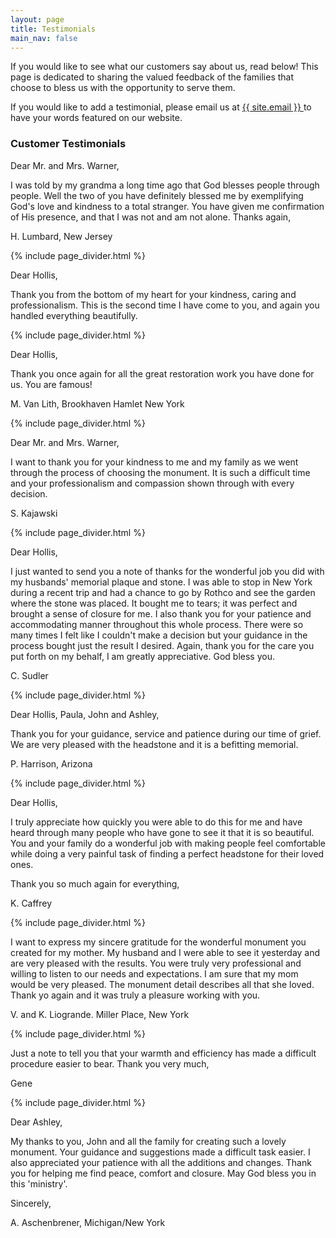 ```yaml
---
layout: page
title: Testimonials
main_nav: false
---
```


If you would like to see what our customers say about us, read below! This page
is dedicated to sharing the valued feedback of the families that choose to
bless us with the opportunity to serve them.

If you would like to add a testimonial, please email us at
<a href="mailto:{{ site.email }}"> {{ site.email }} </a> to have your words
featured on our website.

### Customer Testimonials

Dear Mr. and Mrs. Warner,

I was told by my grandma a long time ago that God blesses people
through people. Well the two of you have definitely blessed me by
exemplifying God's love and kindness to a total stranger.  You have
given me confirmation of His presence, and that I was not and am not
alone. Thanks again,

H. Lumbard, New Jersey

{% include page_divider.html %}

Dear Hollis,

Thank you from the bottom of my heart for your kindness, caring and
professionalism. This is the second time I have come to you, and again
you handled everything beautifully.

{% include page_divider.html %}

Dear Hollis,

Thank you once again for all the great restoration work you have done
for us. You are famous!

M. Van Lith, Brookhaven Hamlet New York

{% include page_divider.html %}

Dear Mr. and Mrs. Warner,

I want to thank you for your kindness to me and my family as we went
through the process of choosing the monument.  It is such a difficult
time and your professionalism and compassion shown through with every
decision.

S. Kajawski

{% include page_divider.html %}

Dear Hollis,

I just wanted to send you a note of thanks for the wonderful job you
did with my husbands' memorial plaque and stone. I was able to stop in
New York during a recent trip and  had a chance to go by Rothco and see
the garden where the stone was placed.  It bought me to tears; it was
perfect and brought a sense of closure for me.  I also thank you for
your patience and accommodating manner throughout this whole process.
There were so many times I felt like I couldn't make a decision but
your guidance in the process bought just the result I desired.  Again,
thank you for the care you put forth on my behalf, I am greatly
appreciative. God bless you.

C. Sudler

{% include page_divider.html %}

Dear Hollis, Paula, John and Ashley,

Thank you for your guidance, service and patience during our time of
grief. We are very pleased with the headstone and it is a befitting
memorial.

P. Harrison, Arizona

{% include page_divider.html %}

Dear Hollis,

I truly appreciate how quickly you were able to do this for me and have
heard through many people who have gone to see it that it is so
beautiful. You and your family do a wonderful job with making people
feel comfortable while doing a very painful task of finding a perfect
headstone for their loved ones.

Thank you so much again for everything,

K. Caffrey

{% include page_divider.html %}

I want to express my sincere gratitude for the wonderful monument you
created for my mother.  My husband and I were able to see it yesterday
and are very pleased with the results.  You were truly very
professional and willing to listen to our needs and expectations.  I am
sure that my mom would be very pleased.  The monument detail describes
all that she loved.  Thank yo again and it was truly a pleasure working
with you.

V. and K. Liogrande. Miller Place, New York

{% include page_divider.html %}

Just a note to tell you that your warmth and efficiency has made a
difficult procedure easier to bear.  Thank you very much,

Gene

{% include page_divider.html %}

Dear Ashley,

My thanks to you, John and all the family for creating such a lovely
monument.  Your guidance and suggestions made a difficult task easier.
I also appreciated your patience with all the additions and changes.
Thank you for helping me find peace, comfort and closure. May God bless
you in this 'ministry'.

Sincerely,

A. Aschenbrener, Michigan/New York

